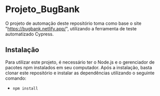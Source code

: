# Projeto_BugBank
O projeto de automação deste repositório toma como base o site "https://bugbank.netlify.app/", utilizando a ferramenta de teste automatizado Cypress.

## Instalação

Para utilizar este projeto, é necessário ter o Node.js e o gerenciador de pacotes npm instalados em seu computador. Após a instalação, basta clonar este repositório e instalar as dependências utilizando o seguinte comando:
- `npm install`